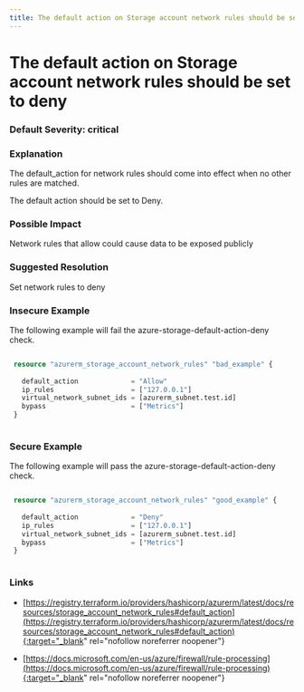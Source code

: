```yaml
---
title: The default action on Storage account network rules should be set to deny
---
```


# The default action on Storage account network rules should be set to deny

### Default Severity: <span class="severity critical">critical</span>

### Explanation

The default_action for network rules should come into effect when no other rules are matched.

The default action should be set to Deny.

### Possible Impact
Network rules that allow could cause data to be exposed publicly

### Suggested Resolution
Set network rules to deny


### Insecure Example

The following example will fail the azure-storage-default-action-deny check.
```terraform

 resource "azurerm_storage_account_network_rules" "bad_example" {
   
   default_action             = "Allow"
   ip_rules                   = ["127.0.0.1"]
   virtual_network_subnet_ids = [azurerm_subnet.test.id]
   bypass                     = ["Metrics"]
 }
 
```



### Secure Example

The following example will pass the azure-storage-default-action-deny check.
```terraform

 resource "azurerm_storage_account_network_rules" "good_example" {
   
   default_action             = "Deny"
   ip_rules                   = ["127.0.0.1"]
   virtual_network_subnet_ids = [azurerm_subnet.test.id]
   bypass                     = ["Metrics"]
 }
 
```



### Links


- [https://registry.terraform.io/providers/hashicorp/azurerm/latest/docs/resources/storage_account_network_rules#default_action](https://registry.terraform.io/providers/hashicorp/azurerm/latest/docs/resources/storage_account_network_rules#default_action){:target="_blank" rel="nofollow noreferrer noopener"}

- [https://docs.microsoft.com/en-us/azure/firewall/rule-processing](https://docs.microsoft.com/en-us/azure/firewall/rule-processing){:target="_blank" rel="nofollow noreferrer noopener"}



